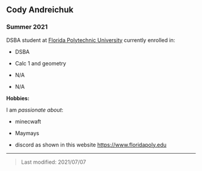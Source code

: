 ## Cody Andreichuk

### Summer 2021

DSBA student at [Florida Polytechnic University](https://www.floridapoly.edu) currently enrolled in: 

- DSBA

- Calc 1 and geometry

- N/A

- N/A

**Hobbies:**

I am _passionate about_: 

- minecwaft

- Maymays

- discord as shown in this website <https://www.floridapoly.edu>

***

> Last modified: 2021/07/07